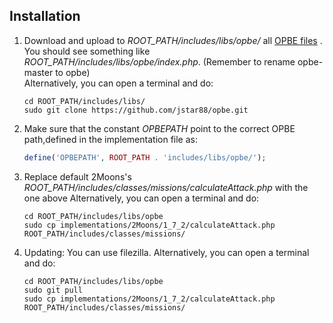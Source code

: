 ## Installation

1. Download and upload to *ROOT_PATH/includes/libs/opbe/* all [OPBE files](https://github.com/jstar88/opbe/archive/master.zip) .
   You should see something like *ROOT_PATH/includes/libs/opbe/index.php*.
   (Remember to rename opbe-master to opbe)   
   Alternatively, you can open a terminal and do:

    ```
    cd ROOT_PATH/includes/libs/
    sudo git clone https://github.com/jstar88/opbe.git
    
    ```

2. Make sure that the constant *OPBEPATH* point to the correct OPBE path,defined in the implementation file as:
    
    ```php
    define('OPBEPATH', ROOT_PATH . 'includes/libs/opbe/');
    ```
3. Replace default 2Moons's *ROOT_PATH/includes/classes/missions/calculateAttack.php* with the one above 
    Alternatively, you can open a terminal and do:
    
    ```
    cd ROOT_PATH/includes/libs/opbe
    sudo cp implementations/2Moons/1_7_2/calculateAttack.php ROOT_PATH/includes/classes/missions/
    
    ```
    
4. Updating:
    You can use filezilla.
    Alternatively, you can open a terminal and do:
    ```
    cd ROOT_PATH/includes/libs/opbe
    sudo git pull
    sudo cp implementations/2Moons/1_7_2/calculateAttack.php ROOT_PATH/includes/classes/missions/
    
    ```
  
